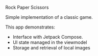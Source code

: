 Rock Paper Scissors

Simple implementation of a classic game.

This app demonstrates:
- Interface with Jetpack Compose.
- UI state managed in the viewmodel
- Storage and retrieval of local images
